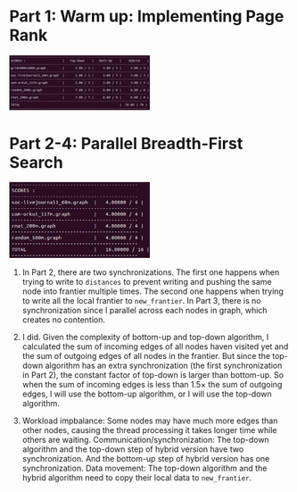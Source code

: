 # Part 1: Warm up: Implementing Page Rank
<img src="./Writeup/pr.png" width="50%">

# Part 2-4: Parallel Breadth-First Search
<img src="./Writeup/bfs.png" width="50%">

1. In Part 2, there are two synchronizations. The first one happens when trying to write to ``distances`` to prevent writing and pushing the same node into frantier multiple times. The second one happens when trying to write all the local frantier to ``new_frantier``. 
In Part 3, there is no synchronization since I parallel across each nodes in graph, which creates no contention. 

2. I did. Given the complexity of bottom-up and top-down algorithm, I calculated the sum of incoming edges of all nodes haven visited yet and the sum of outgoing edges of all nodes in the frantier. But since the top-down algorithm has an extra synchronization (the first synchronization in Part 2), the constant factor of top-down is larger than bottom-up. So when the sum of incoming edges is less than  $1.5\times$ the sum of outgoing edges, I will use the bottom-up algorithm, or I will use the top-down algorithm. 

3. Workload impbalance: Some nodes may have much more edges than other nodes, causing the thread processing it takes longer time while others are waiting. 
Communication/synchronization: The top-down algorithm and the top-down step of hybrid version have two synchronization. And the bottom-up step of hybrid version has one synchronization. 
Data movement: The top-down algorithm and the hybrid algorithm need to copy their local data to ``new_frantier``. 
